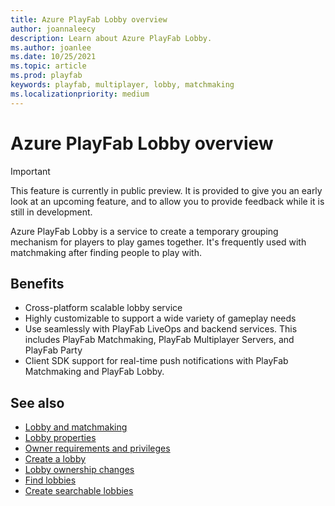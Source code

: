 ```yaml
---
title: Azure PlayFab Lobby overview
author: joannaleecy
description: Learn about Azure PlayFab Lobby.
ms.author: joanlee
ms.date: 10/25/2021
ms.topic: article
ms.prod: playfab
keywords: playfab, multiplayer, lobby, matchmaking
ms.localizationpriority: medium
---
```


# Azure PlayFab Lobby overview

> [!IMPORTANT]
> This feature is currently in public preview. It is provided to give you an early look at an upcoming feature, and to allow you to provide feedback while it is still in development. 

Azure PlayFab Lobby is a service to create a temporary grouping mechanism for players to play games together. It's frequently used with matchmaking after finding people to play with.

## Benefits

* Cross-platform scalable lobby service
* Highly customizable to support a wide variety of gameplay needs
* Use seamlessly with PlayFab LiveOps and backend services. This includes PlayFab Matchmaking, PlayFab Multiplayer Servers, and PlayFab Party
* Client SDK support for real-time push notifications with PlayFab Matchmaking and PlayFab Lobby.

## See also

* [Lobby and matchmaking](lobby-and-matchmaking.md)
* [Lobby properties](lobby-properties.md)
* [Owner requirements and privileges](owner-requirements-and-privileges.md)
* [Create a lobby](create-a-lobby.md)
* [Lobby ownership changes](ownership-changes.md)
* [Find lobbies](find-lobbies.md)
* [Create searchable lobbies](define-search-keywords.md)

